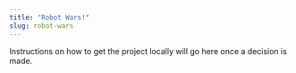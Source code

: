 ```yaml
---
title: "Robot Wars!"
slug: robot-wars
---
```


Instructions on how to get the project locally will go here once a decision is made.
